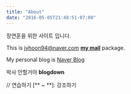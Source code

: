```yaml
---
title: "About"
date: "2016-05-05T21:48:51-07:00"
---
```


장연훈을 위한 사이트 입니다.

This is jyhoon94@naver.com [**my mail**](https://github.com/yeonhoon/blogdown) package.

My personal blog is [Naver Blog](https://blog.naver.com/jyhoon94)

박사 안할거야 **blogdown**


// 연습하기 [** ~ **]: 강조하기

